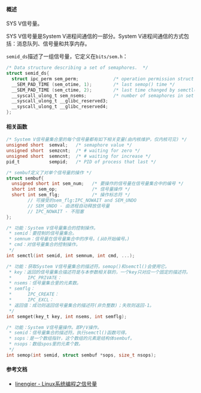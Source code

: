#### 概述

SYS V信号量。

SYS V信号量是System V进程间通信的一部分。System V进程间通信的方式包括：消息队列、信号量和共享内存。

`semid_ds`描述了一组信号量，它定义在`bits/sem.h`：

```c
/* Data structure describing a set of semaphores.  */
struct semid_ds{
  struct ipc_perm sem_perm;             /* operation permission struct */
  __SEM_PAD_TIME (sem_otime, 1);        /* last semop() time */
  __SEM_PAD_TIME (sem_ctime, 2);        /* last time changed by semctl() */
  __syscall_ulong_t sem_nsems;          /* number of semaphores in set */
  __syscall_ulong_t __glibc_reserved3;
  __syscall_ulong_t __glibc_reserved4;
};
```



#### 相关函数

```c
/* System V信号量集合里的每个信号量都有如下相关变量(由内核维护，仅内核可见) */
unsigned short  semval;   /* semaphore value */
unsigned short  semzcnt;  /* # waiting for zero */
unsigned short  semncnt;  /* # waiting for increase */
pid_t           sempid;   /* PID of process that last */

/* sembuf定义了对单个信号量的操作 */
struct sembuf{
  unsigned short int sem_num;   /* 要操作的信号量在信号量集合中的编号 */
  short int sem_op;             /* 信号量操作 */
  short int sem_flg;            /* 操作标志符 */
    	// 可接受的sem_flg:IPC_NOWAIT and SEM_UNDO
    	// SEM_UNDO - 由进程自动释放信号量
    	// IPC_NOWAIT - 不阻塞
};

/* 功能：System V信号量集合的控制操作。
 * semid：要控制的信号量集合。
 * semnum：信号量在信号量集合中的序号。(从0开始编号。)
 * cmd：对信号量集合的控制操作。
 */
int semctl(int semid, int semnum, int cmd, ...);

/* 功能：获取System V信号量集合的描述符。semop()和semctl()会使用它。
 * key：返回的信号量集合描述符是与本参数相关联的，一个key只对应一个固定的描述符。
 *		IPC_PRIVATE：
 * nsems：信号量集合里的元素数。
 * semflg：
 *		IPC_CREATE：
 *		IPC_EXCL：
 * 返回值：成功则返回信号量集合的描述符(非负整数)；失败则返回-1。
 */
int semget(key_t key, int nsems, int semflg);

/* 功能：System V信号量操作。即P/V操作。
 * semid：信号量集合的描述符。执行semctl()函数可得。
 * sops：是一个数组指针，这个数组的元素是结构体sembuf。
 * nsops：数组spos里的元素个数。
 */
int semop(int semid, struct sembuf *sops, size_t nsops);
```

#### 参考文档

- [linengier - Linux系统编程之信号量](https://www.cnblogs.com/linengier/p/9399880.html#:~:text=%E5%9C%A8%E5%AD%A6%E4%B9%A0%E4%BF%A1%E5%8F%B7%E9%87%8F%E4%B9%8B%E5%89%8D%EF%BC%8C%E6%88%91%E4%BB%AC%E5%BF%85%E9%A1%BB%E5%85%88%E7%9F%A5%E9%81%93%E2%80%94%E2%80%94Linux%E6%8F%90%E4%BE%9B%E4%B8%A4%E7%A7%8D%E4%BF%A1%E5%8F%B7%E9%87%8F%EF%BC%9A%20%EF%BC%881%EF%BC%89,%E5%86%85%E6%A0%B8%E4%BF%A1%E5%8F%B7%E9%87%8F%EF%BC%8C%E7%94%B1%E5%86%85%E6%A0%B8%E6%8E%A7%E5%88%B6%E8%B7%AF%E5%BE%84%E4%BD%BF%E7%94%A8%20%EF%BC%882%EF%BC%89%20%E7%94%A8%E6%88%B7%E6%80%81%E8%BF%9B%E7%A8%8B%E4%BD%BF%E7%94%A8%E7%9A%84%E4%BF%A1%E5%8F%B7%E9%87%8F%EF%BC%8C%E8%BF%99%E7%A7%8D%E4%BF%A1%E5%8F%B7%E9%87%8F%E5%8F%88%E5%88%86%E4%B8%BAPOSIX%E4%BF%A1%E5%8F%B7%E9%87%8F%E5%92%8CSYSTEMV%E4%BF%A1%E5%8F%B7%E9%87%8F%E3%80%82)